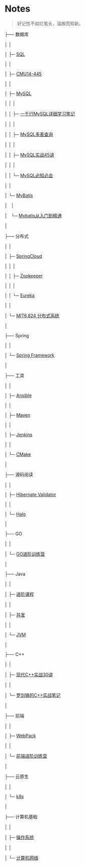 # Notes

>  好记性不如烂笔头，温故而知新。

├── 数据库

│ │

│ ├─ [SQL](/notes/数据库/SQL.md)

│ │

│ ├─ [CMU14-445](/notes/数据库/15445.md)

│ │

│ ├─ [MySQL](/notes/数据库/MySQL.md)

│ │ │

│ │ ├─ [一千行MySQL详细学习笔记](/notes/数据库/MySQL/一千行MySQL详细学习笔记)

│ │ │

│ │ ├─ [MySQL多表查询](/notes/数据库/MySQL/MySQL多表查询)

│ │ │

│ │ ├─ [MySQL实战45讲](/notes/数据库/MySQL/MySQL实战45讲)

│ │ │

│ │ └─ [MySQL必知必会](/notes/数据库/MySQL/MySQL必知必会)

│ │

│ └─ [MyBatis](/notes/数据库/MyBatis)

│&nbsp;&nbsp;&nbsp;│

│&nbsp;&nbsp;&nbsp;└─ [Mybatis从入门到精通](/notes/数据库/MyBatis/Mybatis从入门到精通)

│

├── 分布式

│ │

│ ├─ [SpringCloud](/notes/分布式/springcloud.md)

│ │ │

│ │ ├─ [Zookeeper](/notes/分布式/SpringCloud/zookeeper.md)

│ │ │

│ │ └─ [Eureka](/notes/分布式/SpringCloud/eureka.md)

│ │

│ └─ [MIT6.824 分布式系统](/notes/分布式/6.824.md)

│

├── Spring

│ │

│ └─ [Spring Framework](/notes/Spring/Framework.md)

│

├── 工具

│ │

│ ├─ [Ansible](/notes/工具/ansible/ansible)

│ │

│ ├─ [Maven](/notes/工具/Maven)

│ │

│ ├─ [Jenkins](/notes/工具/jenkins/Jenkins)

│ │

│ └─ [CMake](/notes/工具/cmake/cmake)

│

├── 源码阅读

│ │

│ ├─ [Hibernate Validator](/notes/源码阅读/HibernateValidator)

│ │

│ └─ [Halo](/notes/源码阅读/Halo)

│

├── GO

│ │

│ └─ [GO进阶训练营](/notes/GO/GO进阶训练营)

│

├── Java

│ │

│ ├─ [进阶课程](/notes/Java/进阶课程)

│ │

│ ├─ [并发](/notes/Java/Thread)

│ │

│ └─ [JVM](/notes/Java/JVM)

│

├── C++

│ │

│ ├─ [现代C++实战30讲](/notes/CPP/现代CPP实战30讲)

│ │

│ └─ [罗剑锋的C++实战笔记](/notes/CPP/罗剑锋的CPP实战笔记)

│

├── 前端

│ │

│ ├─ [WebPack](/notes/前端/webpack)

│ │

│ └─ [前端进阶训练营](/notes/前端/前端进阶训练营)

│ 

├── 云原生

│ │

│ └─ [k8s](/notes/云原生/k8s)

│ 

├── 计算机基础

│ │

│ ├─  [操作系统](/notes/计算机基础/操作系统)

│ │

│ └─ [计算机网络](/notes/计算机基础/计算机网络)

